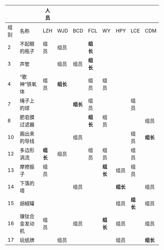 |      |                | 人员 |      |      |      |      |      |      |      |
| ---- | -------------- | ---- | ---- | ---- | ---- | ---- | ---- | ---- | ---- |
| 组别 | 名称           | LZH  | WJD  | BCD  | FCL  | WY   | HPY  | LCE  | CDM  |
| 2    | 不起眼的瓶子   | 组员 | 组员 |      | **组长** |      |      |      |      |
| 3    | 声管           |      | 组员 | 组员 | **组长** |      |      |      |      |
| 4    | “歌神”铁氧体   | 组员 | **组长** |      | 组员 | 组员 |      |      |      |
| 7    | 绳子上的球     |      |      | **组长** | 组员 |      |      | 组员 |      |
| 8    | 肥皂膜过滤器   |      |      |      | **组长** | 组员 |      |      | 组员 |
| 10   | 画出来的导线   |      |      | 组员 |      |      |      | 组员 | **组长** |
| 12   | 多边形涡流     | **组长** | 组员 |      | 组员 | 组员 |      | 组员 |      |
| 13   | 摩擦振子       | 组员 |      |      |      | **组长** | 组员 | 组员 |      |
| 14   | 下落的塔       |      |      | 组员 |      |      | **组长** |      | 组员 |
| 15   | 胡椒罐         |      |      |      |      |      | 组员 | **组长** | 组员 |
| 16   | 镍钛合金发动机 | 组员 |      | 组员 |      | **组长** | 组员 |      | 组员 |
| 17   | 玩纸牌         |      | 组员 |      |      |      | 组员 |      | **组长** |

